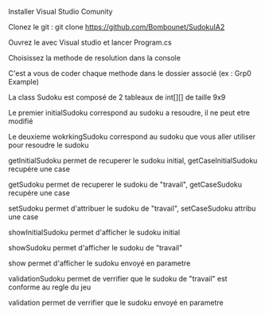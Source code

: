 Installer Visual Studio Comunity

Clonez le git : git clone https://github.com/Bombounet/SudokuIA2

Ouvrez le avec Visual studio et lancer Program.cs

Choisissez la methode de resolution dans la console

C'est a vous de coder chaque methode dans le dossier associé (ex : Grp0 Example)


La class Sudoku est composé de 2 tableaux de int[][] de taille 9x9

Le premier initialSudoku correspond au sudoku a resoudre, il ne peut etre modifié

Le deuxieme wokrkingSudoku correspond au sudoku que vous aller utiliser pour resoudre le sudoku


getInitialSudoku permet de recuperer le sudoku initial, getCaseInitialSudoku recupére une case

getSudoku permet de recuperer le sudoku de "travail", getCaseSudoku recupére une case

setSudoku permet d'attribuer le sudoku de "travail", setCaseSudoku attribu une case


showInitialSudoku permet d'afficher le sudoku initial

showSudoku permet d'afficher le sudoku de "travail"

show permet d'afficher le sudoku envoyé en parametre


validationSudoku permet de verrifier que le sudoku de "travail" est conforme au regle du jeu

validation permet de verrifier que le sudoku envoyé en parametre
